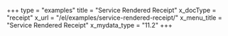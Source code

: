 +++
type = "examples"
title = "Service Rendered Receipt"
x_docType = "receipt"
x_url = "/el/examples/service-rendered-receipt/"
x_menu_title = "Service Rendered Receipt"
x_mydata_type = "11.2"
+++